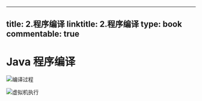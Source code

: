 
---
title: 2.程序编译
linktitle: 2.程序编译
type: book
commentable: true
---

# Java 程序编译

![编译过程](https://s2.ax1x.com/2020/02/04/1DZdKK.png)

![虚拟机执行](https://i.postimg.cc/6p2RsV9Z/image.png)

    